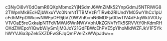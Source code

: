 c3NyOi8vY0dOamR6QXpMbmx2YjNSdmJ6WnZiMk52YnpGdmJ5NTRlWG82TWpnMk9EcHZjbWxuYVc0NmNtTTBMVzFrTlRwb2RIUndYM05wYlhCc1pUcFdhMFpDWkcwNWFpOF9jbVZ0WVhKcmN6MDFja00wTlV4dFJqWktiV0UyV1VOaE5reGxkalpNTFdVMWJ6WnNWVVphUkZGNVFrTk5SRVVtY0hKdmRHOXdZWEpoYlQwbWIySm1jM0JoY21GdFBWcEhPVE5pYlhoMldWZFJkV1F5YkhWYVJ6a3pZek5XZDFwSFJqQmFVelZxWWpJdw==
